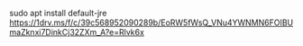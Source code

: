 sudo apt install default-jre
https://1drv.ms/f/c/39c568952090289b/EoRW5fWsQ_VNu4YWNMN6FOIBUmaZknxi7DinkCj32ZXm_A?e=Rlvk6x
